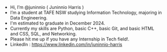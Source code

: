 -  Hi, I’m @juninnio ( Juninnio Harris )
-  I’m a student at TAFE NSW studying Information Technology, majoring in Data Engineering.
-  I'm estimated to graduate in December 2024. 
-  Currently my skills are Python, basic C++, basic Git, and basic HTML and CSS, SQL, and Networking.
-  Please hit me up if you have any Internship in Tech field!.
-  LinkedIn : https://www.linkedin.com/in/juninnio-harris

<!---
juninnio/juninnio is a ✨ special ✨ repository because its `README.md` (this file) appears on your GitHub profile.
You can click the Preview link to take a look at your changes.
--->
